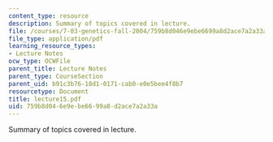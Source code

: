 ```yaml
---
content_type: resource
description: Summary of topics covered in lecture.
file: /courses/7-03-genetics-fall-2004/759b8d046e9ebe6699a8d2ace7a2a33a_lecture15.pdf
file_type: application/pdf
learning_resource_types:
- Lecture Notes
ocw_type: OCWFile
parent_title: Lecture Notes
parent_type: CourseSection
parent_uid: b91c3b76-18d1-0171-cab0-e0e5bee4f8b7
resourcetype: Document
title: lecture15.pdf
uid: 759b8d04-6e9e-be66-99a8-d2ace7a2a33a
---
```

Summary of topics covered in lecture.

